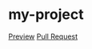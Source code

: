 # my-project
[Preview](https://lukacsja.github.io/my-project/)
[Pull Request](https://github.com/lukacsja/my-project/pull/1/files)